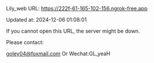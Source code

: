 Lily_web URL: https://222f-61-165-102-156.ngrok-free.app

Updated at: 2024-12-06 01:08:01

If you cannot open this URL, the server might be down.

Please contact: 

goley04@foxmail.com Or Wechat:GL_yeaH